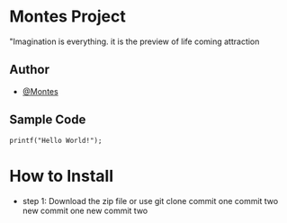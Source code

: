 # Montes Project
"Imagination is everything. it is the preview of life coming attraction
## Author
* [@Montes](https://github.com/WHOSEA23)
## Sample Code
`printf("Hello World!");`
# How to Install
- step 1: Download the zip file or use git clone
commit one
commit two
new commit one
new commit two